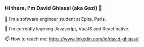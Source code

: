### Hi there, I'm David Ghiassi (aka Gazi) 👋

🔭 I’m a software engineer student at Epita, Paris.

🌱 I’m currently learning Javascript, VueJS and React native.

📫 How to reach me: https://www.linkedin.com/in/david-ghiassi/
